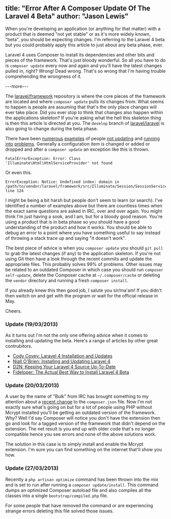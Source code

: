 title: "Error After A Composer Update Of The Laravel 4 Beta"
author: "Jason Lewis"
---
When you're developing an application (or anything for that matter) with a product that is deemed "not yet stable" or as it's more widely known, "beta", you should be expecting changes. I'm referring to the Laravel 4 beta but you could probably apply this article to just about any beta phase, ever.

Laravel 4 uses Composer to install its dependencies and other bits and pieces of the framework. That's just bloody wonderful. So all you have to do is `composer update` every now and again and you'll have the latest changes pulled in, right? Wrong! Dead wrong. That's so wrong that I'm having trouble comprehending the wrongness of it.

---more---

The [laravel/framework](https://github.com/laravel/framework) repository is where the core pieces of the framework are located and where `composer update` pulls its changes from. What seems to happen is people are assuming that that's the only place changes will ever take place. Did you ever stop to think that changes also happen within the applications skeleton? If you're asking what the hell this skeleton thing is then this article is directed at you. The `develop` branch of [laravel/laravel](https://github.com/laravel/laravel/tree/develop) is also going to change during the beta phase.

There have been [numerous](http://forums.laravel.io/viewtopic.php?id=6263) [examples](http://forums.laravel.io/viewtopic.php?id=6224) of people [not updating](https://github.com/laravel/framework/issues/605) and [running into](https://github.com/laravel/framework/issues/568) [problems](https://github.com/laravel/framework/issues/580). Generally a configuration item is changed or added or dropped and after a `composer update` an exception like this is thrown.

<?prettify?>

	FatalErrorException: Error: Class 'Illuminate\Html\HtmlServiceProvider' not found

Or even this.

<?prettify?>

	ErrorException: Notice: Undefined index: domain in /path/to/vendor/laravel/framework/src/Illuminate/Session/SessionServiceProvider.php line 124

I might be being a bit harsh but people don't seem to learn (or search). I've identified a number of examples above but there are countless times when the exact same questions are asked in IRC, over and over again. You might think I'm just having a sook, and I am, but for a bloody good reason. You're using a product that is in beta phase so you should have a good understanding of the product and how it works. You should be able to debug an error to a point where you have something useful to say instead of throwing a stack trace up and saying "it doesn't work".

The best piece of advice is when you `composer update` you should `git pull` to grab the latest changes (if any) to the application skeleton. If you're not using Git then have a look through the recent commits and update the appropriate files. This probably solves 99% of problems. Other issues may be related to an outdated Composer in which case you should run `composer self-update`, delete the Composer cache at `~/.composer/cache` or deleting the `vendor` directory and running a fresh `composer install`.

If you already knew this then good job, I salute you sir/ma'am! If you didn't then switch on and get with the program or wait for the official release in May.

Cheers.

### Update (19/03/2013)

As it turns out I'm not the only one offering advice when it comes to installing and updating the beta. Here's a range of articles by other great contrubitors.

- [Cody Covey: Laravel 4 Installation and Updates](http://www.codycovey.com/laravel-4-installation-and-updates/)
- [Niall O'Brien: Installing and Updating Laravel 4](http://niallobrien.me/2013/03/installing-and-updating-laravel-4/)
- [D2N: Keeping Your Laravel 4 Source Up-To-Date](http://d2n.me/posts/laravel-4-update/)
- [Fideloper: The Actual Best Way to Install Laravel 4 Beta](http://fideloper.com/best-way-to-install-laravel4)

### Update (20/03/2013)

A user by the name of "Bulk" from IRC has brought something to my attention about a [recent change](https://github.com/laravel/framework/commit/58df6abe3793d5bb009601090ca3f4aa4ba09ce3) to the `composer.json` file. Now I'm not exactly sure what's going on but for a lot of people using PHP without Mcrypt installed you'll be getting an outdated version of the framework. Why? Well I'd say Composer will notice you don't have the extension then go and look for a tagged version of the framework that didn't depend on the extension. The net result is you end up with older code that's no longer compatible hence you see errors and none of the above solutions work.

The solution in this case is to simply install and enable the Mcrypt extension. I'm sure you can find something on the internet that'll show you how.

### Update (27/03/2013)

Recently a `php artisan optimize` command has been thrown into the mix and is set to run after running a `composer update/install`. This command dumps an optimized Composer autoload file and also compiles all the classes into a single `bootstrap/compiled.php` file.

For some people that have removed the command or are experiencing strange errors deleting this file solved those issues.